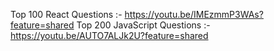 Top 100 React Questions :- https://youtu.be/IMEzmmP3WAs?feature=shared
Top 200 JavaScript Questions :- https://youtu.be/AUTO7ALJk2U?feature=shared
